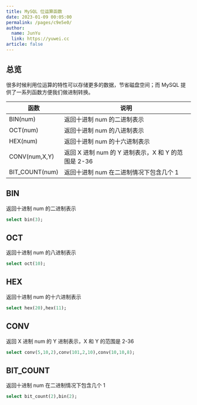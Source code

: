 ```yaml
---
title: MySQL 位运算函数
date: 2023-01-09 00:05:00
permalink: /pages/c9e5e0/
author: 
  name: JunYu
  link: https://yuwei.cc
article: false
---
```

## 总览
很多时候利用位运算的特性可以存储更多的数据，节省磁盘空间；而 MySQL 提供了一系列函数方便我们做进制转换。

| 函数 | 说明 |
| --- | --- |
| BIN(num)	 | 返回十进制 num 的二进制表示 |
| OCT(num)	 | 返回十进制 num 的八进制表示 |
| HEX(num) | 返回十进制 num 的十六进制表示 |
| CONV(num,X,Y)	 | 返回 X 进制 num 的 Y 进制表示，X 和 Y 的范围是 2-36 |
| BIT_COUNT(num) | 返回十进制 num 在二进制情况下包含几个 1 |

## BIN
返回十进制 num 的二进制表示
```sql
select bin(3);
```
## OCT
返回十进制 num 的八进制表示
```sql
select oct(10);
```
## HEX
返回十进制 num 的十六进制表示
```sql
select hex(20),hex(11);
```
## CONV
返回 X 进制 num 的 Y 进制表示，X 和 Y 的范围是 2-36
```sql
select conv(5,10,2),conv(101,2,10),conv(10,10,8);
```
## BIT_COUNT
返回十进制 num 在二进制情况下包含几个 1
```sql
select bit_count(2),bin(2);
```
